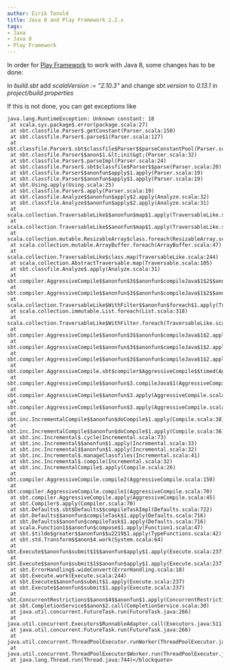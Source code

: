 ```yaml
---
author: Eirik Tenold
title: Java 8 and Play Framework 2.2.x
tags:
- Java
- Java 8
- Play Framework
---
```


In order for [Play Framework](http://www.playframework.com/) to work with Java 8, some changes has to be done:

In *build.sbt* add *scalaVersion := "2.10.3"* and change *sbt.version* to *0.13.1* in *project/build.properties*

If this is not done, you can get exceptions like

    java.lang.RuntimeException: Unknown constant: 18
     at scala.sys.package$.error(package.scala:27)
     at sbt.classfile.Parser$.getConstant(Parser.scala:150)
     at sbt.classfile.Parser$.parse$1(Parser.scala:127)
     at sbt.classfile.Parser$.sbt$classfile$Parser$$parseConstantPool(Parser.scala:132)
     at sbt.classfile.Parser$$anon$1.&lt;init&gt;(Parser.scala:32)
     at sbt.classfile.Parser$.parseImpl(Parser.scala:24)
     at sbt.classfile.Parser$.sbt$classfile$Parser$$parse(Parser.scala:20)
     at sbt.classfile.Parser$$anonfun$apply$1.apply(Parser.scala:19)
     at sbt.classfile.Parser$$anonfun$apply$1.apply(Parser.scala:19)
     at sbt.Using.apply(Using.scala:25)
     at sbt.classfile.Parser$.apply(Parser.scala:19)
     at sbt.classfile.Analyze$$anonfun$apply$2.apply(Analyze.scala:32)
     at sbt.classfile.Analyze$$anonfun$apply$2.apply(Analyze.scala:31)
     at scala.collection.TraversableLike$$anonfun$map$1.apply(TraversableLike.scala:244)
     at scala.collection.TraversableLike$$anonfun$map$1.apply(TraversableLike.scala:244)
     at scala.collection.mutable.ResizableArray$class.foreach(ResizableArray.scala:59)
     at scala.collection.mutable.ArrayBuffer.foreach(ArrayBuffer.scala:47)
     at scala.collection.TraversableLike$class.map(TraversableLike.scala:244)
     at scala.collection.AbstractTraversable.map(Traversable.scala:105)
     at sbt.classfile.Analyze$.apply(Analyze.scala:31)
     at sbt.compiler.AggressiveCompile$$anonfun$3$$anonfun$compileJava$1$2$$anonfun$apply$mcV$sp$2.apply(AggressiveCompile.scala:138)
     at sbt.compiler.AggressiveCompile$$anonfun$3$$anonfun$compileJava$1$2$$anonfun$apply$mcV$sp$2.apply(AggressiveCompile.scala:136)
     at scala.collection.TraversableLike$WithFilter$$anonfun$foreach$1.apply(TraversableLike.scala:772)
     at scala.collection.immutable.List.foreach(List.scala:318)
     at scala.collection.TraversableLike$WithFilter.foreach(TraversableLike.scala:771)
     at sbt.compiler.AggressiveCompile$$anonfun$3$$anonfun$compileJava$1$2.apply$mcV$sp(AggressiveCompile.scala:136)
     at sbt.compiler.AggressiveCompile$$anonfun$3$$anonfun$compileJava$1$2.apply(AggressiveCompile.scala:136)
     at sbt.compiler.AggressiveCompile$$anonfun$3$$anonfun$compileJava$1$2.apply(AggressiveCompile.scala:136)
     at sbt.compiler.AggressiveCompile.sbt$compiler$AggressiveCompile$$timed(AggressiveCompile.scala:159)
     at sbt.compiler.AggressiveCompile$$anonfun$3.compileJava$1(AggressiveCompile.scala:135)
     at sbt.compiler.AggressiveCompile$$anonfun$3.apply(AggressiveCompile.scala:142)
     at sbt.compiler.AggressiveCompile$$anonfun$3.apply(AggressiveCompile.scala:86)
     at sbt.inc.IncrementalCompile$$anonfun$doCompile$1.apply(Compile.scala:38)
     at sbt.inc.IncrementalCompile$$anonfun$doCompile$1.apply(Compile.scala:36)
     at sbt.inc.Incremental$.cycle(Incremental.scala:73)
     at sbt.inc.Incremental$$anonfun$1.apply(Incremental.scala:33)
     at sbt.inc.Incremental$$anonfun$1.apply(Incremental.scala:32)
     at sbt.inc.Incremental$.manageClassfiles(Incremental.scala:41)
     at sbt.inc.Incremental$.compile(Incremental.scala:32)
     at sbt.inc.IncrementalCompile$.apply(Compile.scala:26)
     at sbt.compiler.AggressiveCompile.compile2(AggressiveCompile.scala:150)
     at sbt.compiler.AggressiveCompile.compile1(AggressiveCompile.scala:70)
     at sbt.compiler.AggressiveCompile.apply(AggressiveCompile.scala:45)
     at sbt.Compiler$.apply(Compiler.scala:70)
     at sbt.Defaults$.sbt$Defaults$$compileTaskImpl(Defaults.scala:722)
     at sbt.Defaults$$anonfun$compileTask$1.apply(Defaults.scala:716)
     at sbt.Defaults$$anonfun$compileTask$1.apply(Defaults.scala:716)
     at scala.Function1$$anonfun$compose$1.apply(Function1.scala:47)
     at sbt.$tilde$greater$$anonfun$$u2219$1.apply(TypeFunctions.scala:42)
     at sbt.std.Transform$$anon$4.work(System.scala:64)
     at sbt.Execute$$anonfun$submit$1$$anonfun$apply$1.apply(Execute.scala:237)
     at sbt.Execute$$anonfun$submit$1$$anonfun$apply$1.apply(Execute.scala:237)
     at sbt.ErrorHandling$.wideConvert(ErrorHandling.scala:18)
     at sbt.Execute.work(Execute.scala:244)
     at sbt.Execute$$anonfun$submit$1.apply(Execute.scala:237)
     at sbt.Execute$$anonfun$submit$1.apply(Execute.scala:237)
     at sbt.ConcurrentRestrictions$$anon$4$$anonfun$1.apply(ConcurrentRestrictions.scala:160)
     at sbt.CompletionService$$anon$2.call(CompletionService.scala:30)
     at java.util.concurrent.FutureTask.run(FutureTask.java:266)
     at java.util.concurrent.Executors$RunnableAdapter.call(Executors.java:511)
     at java.util.concurrent.FutureTask.run(FutureTask.java:266)
     at java.util.concurrent.ThreadPoolExecutor.runWorker(ThreadPoolExecutor.java:1142)
     at java.util.concurrent.ThreadPoolExecutor$Worker.run(ThreadPoolExecutor.java:617)
     at java.lang.Thread.run(Thread.java:744)</blockquote>